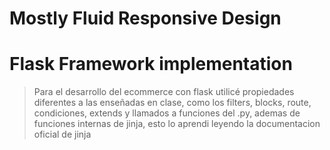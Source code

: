 # Mostly Fluid Responsive Design

# Flask Framework implementation



> Para el desarrollo del ecommerce con flask utilicé propiedades diferentes a las enseñadas en clase, como los filters, blocks, route, condiciones, extends y llamados a funciones del .py, ademas de funciones internas de jinja, esto lo aprendi leyendo la documentacion oficial de jinja
>
> [Documentacion Jinja]: https://jinja.palletsprojects.com/en/3.1.x/templates/